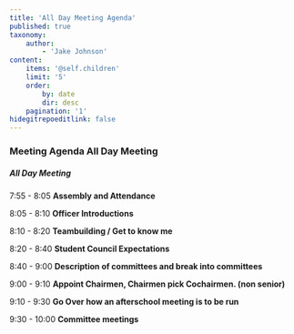 ```yaml
---
title: 'All Day Meeting Agenda'
published: true
taxonomy:
    author:
        - 'Jake Johnson'
content:
    items: '@self.children'
    limit: '5'
    order:
        by: date
        dir: desc
    pagination: '1'
hidegitrepoeditlink: false
---
```


### Meeting Agenda All Day Meeting
##### All Day Meeting

7:55 - 8:05 **Assembly and Attendance**

8:05 - 8:10 **Officer Introductions**

8:10 - 8:20 **Teambuilding / Get to know me**

8:20 - 8:40 **Student Council Expectations**

8:40 - 9:00 **Description of committees and break into committees**

9:00 - 9:10 **Appoint Chairmen, Chairmen pick Cochairmen. (non senior)**

9:10 - 9:30 **Go Over how an afterschool meeting is to be run**

9:30 - 10:00 **Committee meetings**
